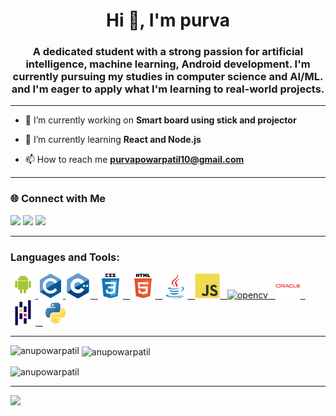 <h1 align="center">Hi 👋, I'm purva</h1>

<h3 align="center">A dedicated student with a strong passion for artificial intelligence, machine learning, Android development. I'm currently pursuing my studies in computer science and AI/ML. and I'm eager to apply what I'm learning to real-world projects.</h3>

---

- 🔭 I’m currently working on **Smart board using stick and projector**

- 🌱 I’m currently learning **React and Node.js**

- 📫 How to reach me **purvapowarpatil10@gmail.com**

***

### 🌐 Connect with Me

<p>
  <a href="https://linkedin.com/in/purva-powar-patil" target="_blank"><img src="https://img.shields.io/badge/LinkedIn-Purva%20Powar%20Patil-blue?style=for-the-badge&logo=linkedin"></a>
  <a href="https://www.hackerrank.com/purvapowarpatil1" target="_blank"><img src="https://img.shields.io/badge/Hackerrank-Purva%20Powar%20Patil-brightgreen?style=for-the-badge&logo=hackerrank"></a>
  <a href="https://www.leetcode.com/purvapowarpatil" target="_blank"><img src="https://img.shields.io/badge/LeetCode-Purva%20Powar%20Patil-orange?style=for-the-badge&logo=leetcode"></a>
</p>

___

<h3 align="left">Languages and Tools:</h3>
<p align="left"> <a href="https://developer.android.com" target="_blank" rel="noreferrer"> <img src="https://raw.githubusercontent.com/devicons/devicon/master/icons/android/android-original-wordmark.svg" alt="android" width="40" height="40"/> </a> <a href="https://www.cprogramming.com/" target="_blank" rel="noreferrer"> 
  <img src="https://raw.githubusercontent.com/devicons/devicon/master/icons/c/c-original.svg" alt="c" width="40" height="40"/> </a> <a href="https://www.w3schools.com/cpp/" target="_blank" rel="noreferrer"> <img src="https://raw.githubusercontent.com/devicons/devicon/master/icons/cplusplus/cplusplus-original.svg" alt="cplusplus" width="40" height="40"/> </a> <a href="https://www.w3schools.com/css/" target="_blank" rel="noreferrer">&nbsp;
      <img src="https://raw.githubusercontent.com/devicons/devicon/master/icons/css3/css3-original-wordmark.svg" alt="css3" width="40" height="40"/> </a> <a href="https://www.w3.org/html/" target="_blank" rel="noreferrer">&nbsp;
     <img src="https://raw.githubusercontent.com/devicons/devicon/master/icons/html5/html5-original-wordmark.svg" alt="html5" width="40" height="40"/> </a> <a href="https://www.java.com" target="_blank" rel="noreferrer">&nbsp;
    <img src="https://raw.githubusercontent.com/devicons/devicon/master/icons/java/java-original.svg" alt="java" width="40" height="40"/> </a> <a href="https://developer.mozilla.org/en-US/docs/Web/JavaScript" target="_blank" rel="noreferrer">&nbsp;
    <img src="https://raw.githubusercontent.com/devicons/devicon/master/icons/javascript/javascript-original.svg" alt="javascript" width="40" height="40"/> </a> <a href="https://opencv.org/" target="_blank" rel="noreferrer">&nbsp;
     <img src="https://www.vectorlogo.zone/logos/opencv/opencv-icon.svg" alt="opencv" width="40" height="40"/> </a> <a href="https://www.oracle.com/" target="_blank" rel="noreferrer"> &nbsp;
      <img src="https://raw.githubusercontent.com/devicons/devicon/master/icons/oracle/oracle-original.svg" alt="oracle" width="40" height="40"/> </a> <a href="https://pandas.pydata.org/" target="_blank" rel="noreferrer"> &nbsp;
      <img src="https://raw.githubusercontent.com/devicons/devicon/2ae2a900d2f041da66e950e4d48052658d850630/icons/pandas/pandas-original.svg" alt="pandas" width="40" height="40"/> </a> <a href="https://www.python.org" target="_blank" rel="noreferrer">&nbsp;
      <img src="https://raw.githubusercontent.com/devicons/devicon/master/icons/python/python-original.svg" alt="python" width="40" height="40"/> </a> </p>

---

<p><img align="left" src="https://github-readme-stats.vercel.app/api/top-langs?username=anupowarpatil&show_icons=true&locale=en&layout=compact" alt="anupowarpatil" /></p>

<p>&nbsp;<img align="center" src="https://github-readme-stats.vercel.app/api?username=anupowarpatil&show_icons=true&locale=en" alt="anupowarpatil" /></p>

<p><img align="center" src="https://github-readme-streak-stats.herokuapp.com/?user=anupowarpatil&" alt="anupowarpatil" /></p>

---

<a href="https://visitcount.itsvg.in">
  <img src="https://visitcount.itsvg.in/api?id=anupowarpatil&label=Profile%20Views&color=1&icon=2&pretty=true" />
</a>
